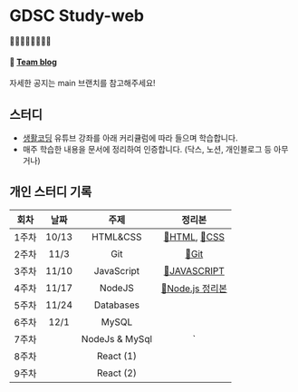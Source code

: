 # GDSC Study-web
🧡💛💚💙💜🤎🖤🤍
#### 🎈 <a href="https://gdscewha.tistory.com/">Team blog</a>
자세한 공지는 main 브랜치를 참고해주세요!

## 스터디

- [생활코딩](https://www.youtube.com/channel/UCvc8kv-i5fvFTJBFAk6n1SA) 유튜브 강좌를 아래 커리큘럼에 따라 들으며 학습합니다.
- 매주 학습한 내용을 문서에 정리하여 인증합니다. (닥스, 노션, 개인블로그 등 아무거나)

## 개인 스터디 기록
|회차|날짜|주제|정리본| 
|:---:|:---:|:---:|:---:|
|1주차|10/13|HTML&CSS|[🧾HTML](https://velog.io/@flowersayo/HTML-%EA%B8%B0%EC%B4%88-%EB%AC%B8%EB%B2%95#%EC%86%8D%EC%84%B1), [🎨CSS](https://velog.io/@flowersayo/CSS) |
|2주차|11/3|Git|[🖤Git](https://github.com/flowersayo/Today-I-Learned-/blob/main/Git%20%EB%B2%84%EC%A0%84%EA%B4%80%EB%A6%AC/%EA%B9%83%20%EC%8B%9C%EC%9E%91%ED%95%98%EA%B8%B0.md)|
|3주차|11/10|JavaScript|[🎥JAVASCRIPT](https://velog.io/@flowersayo/Javascript-ky5b6wwm)|
|4주차|11/17|NodeJS|<a href="https://www.notion.so/Node-js-20a3df5a2aba4ec3b5184227eb56ec7c">💚Node.js 정리본</a>|
|5주차|11/24|Databases||
|6주차|12/1|MySQL||
|7주차||NodeJs & MySql|`|
|8주차||React (1)||
|9주차||React (2)||

